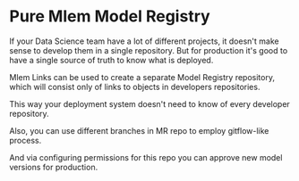 # Pure Mlem Model Registry

If your Data Science team have a lot of different projects, it doesn't make sense to develop them in a single repository. But for production it's good to have a single source of truth to know what is deployed.

Mlem Links can be used to create a separate Model Registry repository, which will consist only of links to objects in developers repositories.

This way your deployment system doesn't need to know of every developer repository.

Also, you can use different branches in MR repo to employ gitflow-like process.

And via configuring permissions for this repo you can approve new model versions for production.

[comment]: <> (TODO: setup 2 "research" repos and MR repo and show the process of deploying new model)